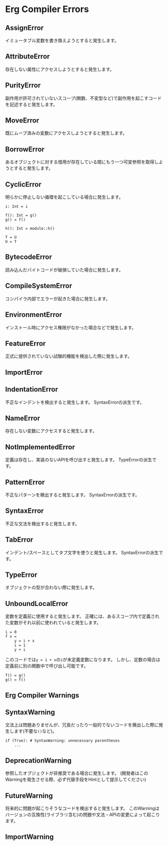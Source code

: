 # Erg Compiler Errors

## AssignError

イミュータブル変数を書き換えようとすると発生します。

## AttributeError

存在しない属性にアクセスしようとすると発生します。

## PurityError

副作用が許可されていないスコープ(関数、不変型など)で副作用を起こすコードを記述すると発生します。

## MoveError

既にムーブ済みの変数にアクセスしようとすると発生します。

## BorrowError

あるオブジェクトに対する借用が存在している間にもう一つ可変参照を取得しようとすると発生します。

## CyclicError

明らかに停止しない循環を起こしている場合に発生します。

```erg
i: Int = i

f(): Int = g()
g() = f()

h(): Int = module::h()

T = U
U = T
```

## BytecodeError

読み込んだバイトコードが破損していた場合に発生します。

## CompileSystemError

コンパイラ内部でエラーが起きた場合に発生します。

## EnvironmentError

インストール時にアクセス権限がなかった場合などで発生します。

## FeatureError

正式に提供されていない試験的機能を検出した際に発生します。

## ImportError

## IndentationError

不正なインデントを検出すると発生します。
SyntaxErrorの派生です。

## NameError

存在しない変数にアクセスすると発生します。

## NotImplementedError

定義は存在し、実装のないAPIを呼び出すと発生します。
TypeErrorの派生です。

## PatternError

不正なパターンを検出すると発生します。
SyntaxErrorの派生です。

## SyntaxError

不正な文法を検出すると発生します。

## TabError

インデント/スペースとしてタブ文字を使うと発生します。
SyntaxErrorの派生です。

## TypeError

オブジェクトの型が合わない際に発生します。

## UnboundLocalError

変数を定義前に使用すると発生します。
正確には、あるスコープ内で定義された変数がそれ以前に使われていると発生します。

```erg
i = 0
f x =
    y = i + x
    i = 1
    y + i
```

このコードでは`y = i + x`の`i`が未定義変数になります。
しかし、定数の場合は定義前に別の関数中で呼び出し可能です。

```erg
f() = g()
g() = f()
```

## Erg Compiler Warnings

## SyntaxWarning

文法上は問題ありませんが、冗長だったり一般的でないコードを検出した際に発生します(不要な`()`など)。

```erg
if (True): # SyntaxWarning: unnecessary parentheses
    ...
```

## DeprecationWarning

参照したオブジェクトが非推奨である場合に発生します。
(開発者はこのWarningを発生させる際、必ず代替手段をHintとして提示してください)

## FutureWarning

将来的に問題が起こりそうなコードを検出すると発生します。
このWarningはバージョンの互換性(ライブラリ含む)の問題や文法・APIの変更によって起こります。

## ImportWarning
